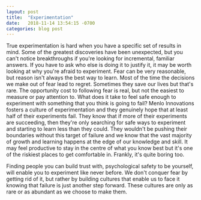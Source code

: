 ```yaml
---
layout: post
title:  "Experimentation"
date:   2018-11-14 13:54:15 -0700
categories: blog post
---
```


True experimentation is hard when you have a specific set of results in mind. Some of the greatest discoveries have been unexpected, but you can't notice breakthroughs if you're looking for incremental, familiar answers. If you have to ask who else is doing it to justify it, it may be worth looking at why you're afraid to experiment. Fear can be very reasonable, but reason isn't always the best way to learn. Most of the time the decisions we make out of fear lead to regret. Sometimes they save our lives but that's rare. The opportunity cost to following fear is real, but not the easiest to measure or pay attention to. What does it take to feel safe enough to experiment with something that you think is going to fail? Menlo Innovations fosters a culture of experimentation and they genuinely hope that at least half of their experiments fail. They know that if more of their experiments are succeeding, then they're only searching for safe ways to experiment and starting to learn less than they could. They wouldn't be pushing their boundaries without this target of failure and we know that the vast majority of growth and learning happens at the edge of our knowledge and skill. It may feel productive to stay in the centre of what you know best but it's one of the riskiest places to get comfortable in. Frankly, it's quite boring too.

Finding people you can build trust with, psychological safety to be yourself, will enable you to experiment like never before. We don't conquer fear by getting rid of it, but rather by building cultures that enable us to face it knowing that failure is just another step forward. These cultures are only as rare or as abundant as we choose to make them.